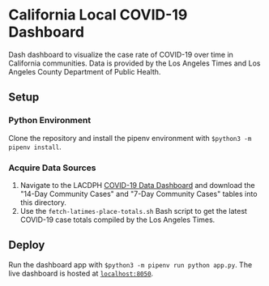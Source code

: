 # California Local COVID-19 Dashboard

Dash dashboard to visualize the case rate of COVID-19 over time in California communities.
Data is provided by the Los Angeles Times and Los Angeles County Department of Public Health.

## Setup
### Python Environment
Clone the repository and install the pipenv environment with `$python3 -m pipenv install`.
### Acquire Data Sources
1. Navigate to the LACDPH [COVID-19 Data Dashboard](http://dashboard.publichealth.lacounty.gov/covid19_surveillance_dashboard/) and download the "14-Day Community Cases" and "7-Day Community Cases" tables into this directory.
2. Use the `fetch-latimes-place-totals.sh` Bash script to get the latest COVID-19 case totals compiled by the Los Angeles Times.

## Deploy
Run the dashboard app with `$python3 -m pipenv run python app.py`.
The live dashboard is hosted at [`localhost:8050`](http://localhost:8050).